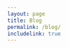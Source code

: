 ```yaml
---
layout: page
title: Blog
permalink: /blog/
includelink: true
---
```


<!-- <ul class="posts">
  {% for post in site.posts %}
    <li>
      <span class="post-date">{{ post.date | date: "%b %-d, %Y" }}</span>
      <a class="post-link" href="{{ post.url | prepend: site.baseurl }}">{{ post.title }}</a>
      <br>
      {{ post.excerpt }}
    </li>
  {% endfor %}
</ul> -->